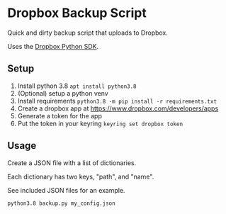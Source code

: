 # Dropbox Backup Script

Quick and dirty backup script that uploads to Dropbox.

Uses the [Dropbox Python SDK](https://github.com/dropbox/dropbox-sdk-python).

## Setup
1. Install python 3.8 `apt install python3.8`
2. (Optional) setup a python venv
3. Install requirements `python3.8 -m pip install -r requirements.txt`
4. Create a dropbox app at https://www.dropbox.com/developers/apps
5. Generate a token for the app
6. Put the token in your keyring `keyring set dropbox token`

## Usage
Create a JSON file with a list of dictionaries.

Each dictionary has two keys, "path", and "name".

See included JSON files for an example.

```bash
python3.8 backup.py my_config.json
```
